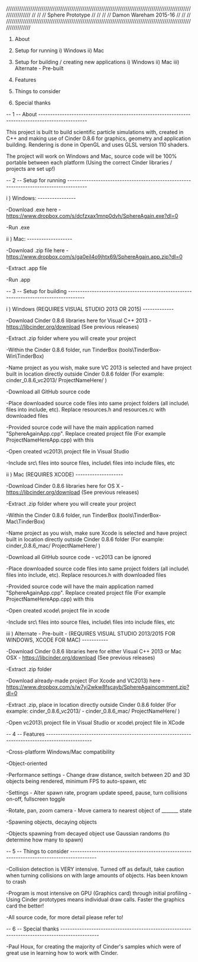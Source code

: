 ////////////////////////////////////////////////////////////////////////////////////////////////////////////////
//													      //
//						 Sphere Prototype					      //
//													      //
//						Damon Wareham 2015-16					      //
//						   							      //
////////////////////////////////////////////////////////////////////////////////////////////////////////////////

1. About

2. Setup for running
i) Windows
ii) Mac

3. Setup for building / creating new applications
i) Windows
ii) Mac
iii) Alternate - Pre-built

4. Features

5. Things to consider

6. Special thanks

-- 1 -- About --------------------------------------------------------------------------------------------------

This project is built to build scientific particle simulations with, created in C++ and making use of Cinder 0.8.6 for graphics, geometry and application building.
Rendering is done in OpenGL and uses GLSL version 110 shaders.

The project will work on Windows and Mac, source code will be 100% portable between each platform (Using the correct Cinder libraries / projects are set up!)

-- 2 -- Setup for running --------------------------------------------------------------------------------------

i ) Windows: ----------------

-Download .exe here - https://www.dropbox.com/s/dcfzxax1mnp0dvh/SphereAgain.exe?dl=0

-Run .exe

ii ) Mac: -------------------

-Download .zip file here - https://www.dropbox.com/s/ga0eil4o9jhtx69/SphereAgain.app.zip?dl=0

-Extract .app file

-Run .app


-- 3 -- Setup for building -------------------------------------------------------------------------------------

i ) Windows (REQUIRES VISUAL STUDIO 2013 OR 2015) -------------

-Download Cinder 0.8.6 libraries here for Visual C++ 2013 - https://libcinder.org/download (See previous releases)

-Extract .zip folder where you will create your project

-Within the Cinder 0.8.6 folder, run TinderBox (tools\TinderBox-Win\TinderBox)

-Name project as you wish, make sure VC 2013 is selected and have project built in location directly outside Cinder 0.8.6 folder
 (For example: cinder_0.8.6_vc2013/
               ProjectNameHere/ )

-Download all GitHub source code

-Place downloaded source code files into same project folders (all include\ files into include\, etc). Replace resources.h and resources.rc with downloaded files

-Provided source code will have the main application named "SphereAgainApp.cpp". Replace created project file (For example ProjectNameHereApp.cpp) with this

-Open created vc2013\ project file in Visual Studio

-Include src\ files into source files, include\ files into include files, etc

ii ) Mac (REQUIRES XCODE) --------------------

-Download Cinder 0.8.6 libraries here for OS X - https://libcinder.org/download (See previous releases)

-Extract .zip folder where you will create your project

-Within the Cinder 0.8.6 folder, run TinderBox (tools\TinderBox-Mac\TinderBox)

-Name project as you wish, make sure Xcode is selected and have project built in location directly outside Cinder 0.8.6 folder
 (For example: cinder_0.8.6_mac/
               ProjectNameHere/ )

-Download all GitHub source code - vc2013 can be ignored

-Place downloaded source code files into same project folders (all include\ files into include\, etc). Replace resources.h with downloaded files

-Provided source code will have the main application named "SphereAgainApp.cpp". Replace created project file (For example ProjectNameHereApp.cpp) with this

-Open created xcode\ project file in xcode

-Include src\ files into source files, include\ files into include files, etc


iii ) Alternate - Pre-built - (REQUIRES VISUAL STUDIO 2013/2015 FOR WINDOWS, XCODE FOR MAC) -----------

-Download Cinder 0.8.6 libraries here for either Visual C++ 2013 or Mac OSX - https://libcinder.org/download (See previous releases)

-Extract .zip folder

-Download already-made project (For Xcode and VC2013) here - https://www.dropbox.com/s/w7yj2wkw8fscayb/SphereAgaincomment.zip?dl=0

-Extract .zip, place in location directly outside Cinder 0.8.6 folder
 (For example: cinder_0.8.6_vc2013/ - cinder_0.8.6_mac/
               ProjectNameHere/ )

-Open vc2013\ project file in Visual Studio or xcode\ project file in XCode


-- 4 -- Features -------------------------------------------------------------------------------------------------

-Cross-platform Windows/Mac compatibility

-Object-oriented 

-Performance settings - Change draw distance, switch between 2D and 3D objects being rendered, minimum FPS to auto-spawn, etc

-Settings - Alter spawn rate, program update speed, pause, turn collisions on-off, fullscreen toggle

-Rotate, pan, zoom camera - Move camera to nearest object of _______ state

-Spawning objects, decaying objects

-Objects spawning from decayed object use Gaussian randoms (to determine how many to spawn)


-- 5 -- Things to consider -----------------------------------------------------------------------------------------

-Collision detection is VERY intensive. Turned off as default, take caution when turning collisions on with large amounts of objects. Has been known to crash

-Program is most intensive on GPU (Graphics card) through initial profiling - Using Cinder prototypes means individual draw calls. Faster the graphics card the better!

-All source code, for more detail please refer to!


-- 6 -- Special thanks ----------------------------------------------------------------------------------------------

-Paul Houx, for creating the majority of Cinder's samples which were of great use in learning how to work with Cinder.
